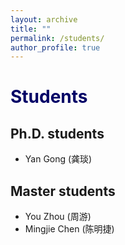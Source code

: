 ```yaml
---
layout: archive
title: ""
permalink: /students/
author_profile: true
---
```

# <font color="#000066">Students</font>

## Ph.D. students
- Yan Gong (龚琰)

## Master students
- You Zhou (周游)
- Mingjie Chen (陈明捷)
